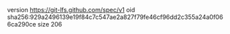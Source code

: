 version https://git-lfs.github.com/spec/v1
oid sha256:929a2496139e19f84c7c547ae2a827f79fe46cf96dd2c355a24a0f066ca290ce
size 206
